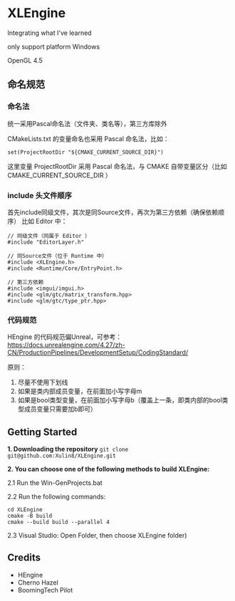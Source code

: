 # XLEngine
Integrating what I've learned

only support platform Windows

OpenGL 4.5

## 命名规范

### 命名法
统一采用Pascal命名法（文件夹、类名等），第三方库除外

CMakeLists.txt 的变量命名也采用 Pascal 命名法，比如：
```
set(ProjectRootDir "${CMAKE_CURRENT_SOURCE_DIR}")
```
这里变量 ProjectRootDir 采用 Pascal 命名法，与 CMAKE 自带变量区分（比如 CMAKE_CURRENT_SOURCE_DIR ）

### include 头文件顺序
首先include同级文件，其次是同Source文件，再次为第三方依赖（确保依赖顺序）
比如 Editor 中：
```
// 同级文件（同属于 Editor ）
#include "EditorLayer.h"

// 同Source文件（位于 Runtime 中）
#include <XLEngine.h>
#include <Runtime/Core/EntryPoint.h>	

// 第三方依赖
#include <imgui/imgui.h>
#include <glm/gtc/matrix_transform.hpp>
#include <glm/gtc/type_ptr.hpp>
```
### 代码规范
HEngine 的代码规范偏Unreal，可参考：
https://docs.unrealengine.com/4.27/zh-CN/ProductionPipelines/DevelopmentSetup/CodingStandard/

原则：
1. 尽量不使用下划线
1. 如果是类内部成员变量，在前面加小写字母m
1. 如果是bool类型变量，在前面加小写字母b（覆盖上一条，即类内部的bool类型成员变量只需要加b即可）

## Getting Started
**1. Downloading the repository**
`git clone git@github.com:Xulin8/XLEngine.git`

**2. You can choose one of the following methods to build XLEngine:**

2.1 Run the Win-GenProjects.bat 

2.2 Run the following commands:
```
cd XLEngine
cmake -B build
cmake --build build --parallel 4
```
2.3 Visual Studio: Open Folder, then choose XLEngine folder)

## Credits
* HEngine
* Cherno Hazel
* BoomingTech Pilot